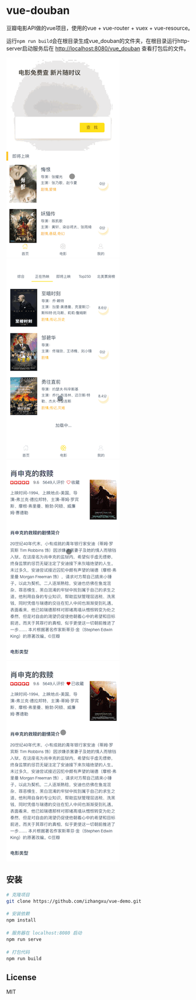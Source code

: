 # vue-douban

豆瓣电影API做的vue项目，使用的vue + vue-router + vuex + vue-resource。

运行`npm run build`会在根目录生成vue_douban的文件夹，在根目录运行http-server启动服务后在 [http://localhost:8080/vue_douban](http://localhost:8080/vue_douban) 查看打包后的文件。

![GIF 图片](/screenshot/douban_1.gif)
![GIF 图片](/screenshot/douban_2.gif)
![GIF 图片](/screenshot/douban_3.gif)
![GIF 图片](/screenshot/douban_4.gif)

## 安装

``` bash
# 克隆项目
git clone https://github.com/izhangxu/vue-demo.git

# 安装依赖
npm install

# 服务器在 localhost:8080 启动
npm run serve

# 打包代码
npm run build

```

## License  

MIT